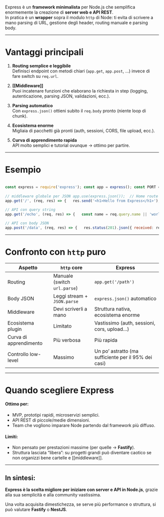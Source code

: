 
Express è un **framework minimalista** per Node.js che semplifica enormemente la creazione di **server web e API REST**.  
In pratica è un **wrapper** sopra il modulo `http` di Node: ti evita di scrivere a mano parsing di URL, gestione degli header, routing manuale e parsing body.

---

# Vantaggi principali

1. **Routing semplice e leggibile**  
    Definisci endpoint con metodi chiari (`app.get`, `app.post`, …) invece di fare switch su `req.url`.

2. **[[Middleware]]**  
    Puoi incatenare funzioni che elaborano la richiesta in step (logging, autenticazione, parsing JSON, validazioni, ecc.).

3. **Parsing automatico**  
    Con `express.json()` ottieni subito il `req.body` pronto (niente loop di chunk).

4. **Ecosistema enorme**  
    Migliaia di pacchetti già pronti (auth, sessioni, CORS, file upload, ecc.).

5. **Curva di apprendimento rapida**  
    API molto semplici e tutorial ovunque → ottimo per partire.

---

# Esempio

``` js

const express = require('express'); const app = express(); const PORT = 3000; 
 
// middleware globale per JSON app.use(express.json());  // Home route
app.get('/', (req, res) => {   res.send('<h1>Hello from Express</h1>'); }); 
 
// API con query string 
app.get('/echo', (req, res) => {   const name = req.query.name || 'world';   res.json({ ok: true, echo: name }); });  

// API con body JSON 
app.post('/data', (req, res) => {   res.status(201).json({ received: req.body }); });  app.listen(PORT, () => console.log(`Express server running on http://localhost:${PORT}`));

```

---

# Confronto con `http` puro

|Aspetto|`http` core|Express|
|---|---|---|
|Routing|Manuale (switch `url.parse`)|`app.get('/path')`|
|Body JSON|Leggi stream + `JSON.parse`|`express.json()` automatico|
|Middleware|Devi scriverli a mano|Struttura nativa, ecosistema enorme|
|Ecosistema plugin|Limitato|Vastissimo (auth, sessioni, cors, upload…)|
|Curva di apprendimento|Più verbosa|Più rapida|
|Controllo low-level|Massimo|Un po’ astratto (ma sufficiente per il 95% dei casi)|

---

# Quando scegliere Express

#### Ottimo per:
- MVP, prototipi rapidi, microservizi semplici.
- API REST di piccole/medie dimensioni.
- Team che vogliono imparare Node partendo dal framework più diffuso.

#### Limiti:
- Non pensato per prestazioni massime (per quelle → **Fastify**).
- Struttura lasciata “libera”: su progetti grandi può diventare caotico se non organizzi bene cartelle e [[middleware]].

---

## In sintesi: 

**Express è la scelta migliore per iniziare con server e API in Node.js**, grazie alla sua semplicità e alla community vastissima.  

Una volta acquisita dimestichezza, se serve più performance o struttura, si può valutare **Fastify** o **NestJS**.